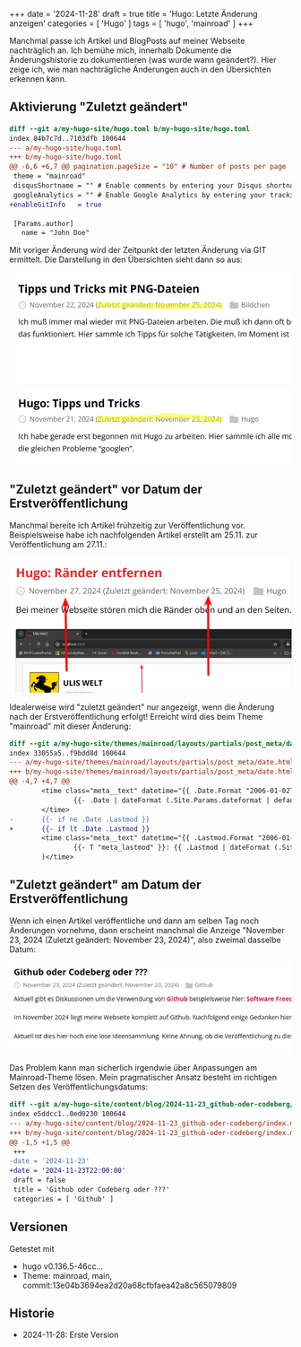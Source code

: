 +++
date = '2024-11-28'
draft = true
title = 'Hugo: Letzte Änderung anzeigen'
categories = [ 'Hugo' ]
tags = [ 'hugo', 'mainroad' ]
+++

<!--
Hugo: Letzte Änderung anzeigen
==============================
-->

Manchmal passe ich Artikel und BlogPosts auf meiner Webseite
nachträglich an. Ich bemühe mich, innerhalb Dokumente die Änderungshistorie
zu dokumentieren (was wurde wann geändert?). Hier zeige ich,
wie man nachträgliche Änderungen auch in den Übersichten erkennen kann.

<!--more-->

Aktivierung "Zuletzt geändert"
------------------------------

```diff
diff --git a/my-hugo-site/hugo.toml b/my-hugo-site/hugo.toml
index 84b7c7d..7103dfb 100644
--- a/my-hugo-site/hugo.toml
+++ b/my-hugo-site/hugo.toml
@@ -6,6 +6,7 @@ pagination.pageSize = "10" # Number of posts per page
 theme = "mainroad"
 disqusShortname = "" # Enable comments by entering your Disqus shortname
 googleAnalytics = "" # Enable Google Analytics by entering your tracking id
+enableGitInfo   = true
 
 [Params.author]
   name = "John Doe"
```

Mit voriger Änderung wird der Zeitpunkt der letzten Änderung
via GIT ermittelt. Die Darstellung in den Übersichten
sieht dann so aus:

![Zuletzt geändert](images/zuletzt-geaendert.png?width=300)

"Zuletzt geändert" vor Datum der Erstveröffentlichung
-----------------------------------------------------

Manchmal bereite ich Artikel frühzeitig zur Veröffentlichung vor.
Beispielsweise habe ich nachfolgenden Artikel erstellt am 25.11.
zur Veröffentlichung am 27.11.:

![Vor Veröffentlichung](images/vor-veroeffentlichung.png?width=300)

Idealerweise wird "zuletzt geändert" nur angezeigt, wenn die Änderung
nach der Erstveröffentlichung erfolgt! Erreicht wird dies beim Theme
"mainroad" mit dieser Änderung:

```diff
diff --git a/my-hugo-site/themes/mainroad/layouts/partials/post_meta/date.html b/my-hugo-site/themes/mainroad/layouts/partials/post_meta/date.html
index 33055a5..f9bdd8d 100644
--- a/my-hugo-site/themes/mainroad/layouts/partials/post_meta/date.html
+++ b/my-hugo-site/themes/mainroad/layouts/partials/post_meta/date.html
@@ -4,7 +4,7 @@
        <time class="meta__text" datetime="{{ .Date.Format "2006-01-02T15:04:05Z07:00" }}">
                {{- .Date | dateFormat (.Site.Params.dateformat | default "January 02, 2006") -}}
        </time>
-       {{- if ne .Date .Lastmod }}
+       {{- if lt .Date .Lastmod }}
        <time class="meta__text" datetime="{{ .Lastmod.Format "2006-01-02T15:04:05Z07:00" }}">(
                {{- T "meta_lastmod" }}: {{ .Lastmod | dateFormat (.Site.Params.dateformat | default "January 02, 2006") -}}
        )</time>
```

"Zuletzt geändert" am Datum der Erstveröffentlichung
----------------------------------------------------

Wenn ich einen Artikel veröffentliche und dann am selben
Tag noch Änderungen vornehme, dann erscheint manchmal
die Anzeige "November 23, 2024 (Zuletzt geändert: November 23, 2024)",
also zweimal dasselbe Datum:

![gleiches-datum](images/gleiches-datum.png?width=300)

Das Problem kann man sicherlich irgendwie über Anpassungen am Mainroad-Theme
lösen. Mein pragmatischer Ansatz besteht im richtigen Setzen des Veröffentlichungsdatums:

```diff
diff --git a/my-hugo-site/content/blog/2024-11-23_github-oder-codeberg/index.md b/my-hugo-site/content/blog/2024-11-23_github-oder-codeberg/index.md
index e5ddcc1..0ed0230 100644
--- a/my-hugo-site/content/blog/2024-11-23_github-oder-codeberg/index.md
+++ b/my-hugo-site/content/blog/2024-11-23_github-oder-codeberg/index.md
@@ -1,5 +1,5 @@
 +++
-date = '2024-11-23'
+date = '2024-11-23T22:00:00'
 draft = false
 title = 'Github oder Codeberg oder ???'
 categories = [ 'Github' ]
```

Versionen
---------

Getestet mit

- hugo v0.136.5-46cc...
- Theme: mainroad, main, commit:13e04b3694ea2d20a68cfbfaea42a8c565079809

Historie
--------

- 2024-11-28: Erste Version
